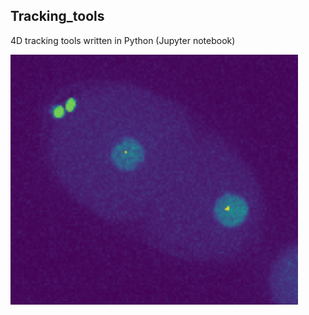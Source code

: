 ## Tracking_tools
4D tracking tools written in Python (Jupyter notebook)

<p>
  <img height="400px" src="/Picture/example.gif">
</p>
